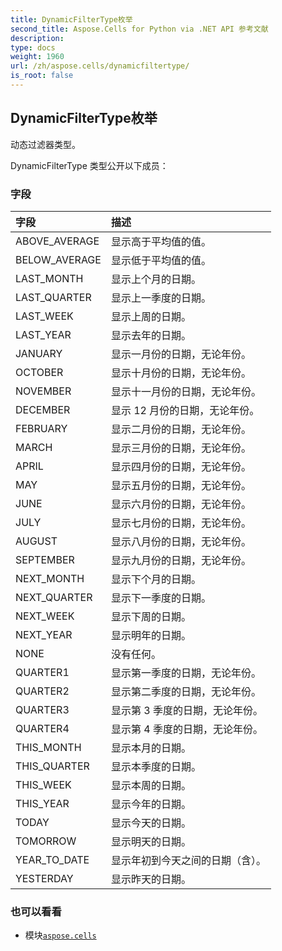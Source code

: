 ```yaml
---
title: DynamicFilterType枚举
second_title: Aspose.Cells for Python via .NET API 参考文献
description:
type: docs
weight: 1960
url: /zh/aspose.cells/dynamicfiltertype/
is_root: false
---
```

## DynamicFilterType枚举
动态过滤器类型。



DynamicFilterType 类型公开以下成员：

### 字段
|字段|描述|
| :- | :- |
| ABOVE_AVERAGE |显示高于平均值的值。|
| BELOW_AVERAGE |显示低于平均值的值。|
| LAST_MONTH |显示上个月的日期。|
| LAST_QUARTER |显示上一季度的日期。|
| LAST_WEEK |显示上周的日期。|
| LAST_YEAR |显示去年的日期。|
| JANUARY |显示一月份的日期，无论年份。|
| OCTOBER |显示十月份的日期，无论年份。|
| NOVEMBER |显示十一月份的日期，无论年份。|
| DECEMBER |显示 12 月份的日期，无论年份。|
| FEBRUARY |显示二月份的日期，无论年份。|
| MARCH |显示三月份的日期，无论年份。|
| APRIL |显示四月份的日期，无论年份。|
| MAY |显示五月份的日期，无论年份。|
| JUNE |显示六月份的日期，无论年份。|
| JULY |显示七月份的日期，无论年份。|
| AUGUST |显示八月份的日期，无论年份。|
| SEPTEMBER |显示九月份的日期，无论年份。|
| NEXT_MONTH |显示下个月的日期。|
| NEXT_QUARTER |显示下一季度的日期。|
| NEXT_WEEK |显示下周的日期。|
| NEXT_YEAR |显示明年的日期。|
| NONE |没有任何。|
| QUARTER1 |显示第一季度的日期，无论年份。|
| QUARTER2 |显示第二季度的日期，无论年份。|
| QUARTER3 |显示第 3 季度的日期，无论年份。|
| QUARTER4 |显示第 4 季度的日期，无论年份。|
| THIS_MONTH |显示本月的日期。|
| THIS_QUARTER |显示本季度的日期。|
| THIS_WEEK |显示本周的日期。|
| THIS_YEAR |显示今年的日期。|
| TODAY |显示今天的日期。|
| TOMORROW |显示明天的日期。|
| YEAR_TO_DATE |显示年初到今天之间的日期（含）。|
| YESTERDAY |显示昨天的日期。|



### 也可以看看
* 模块[`aspose.cells`](..)

